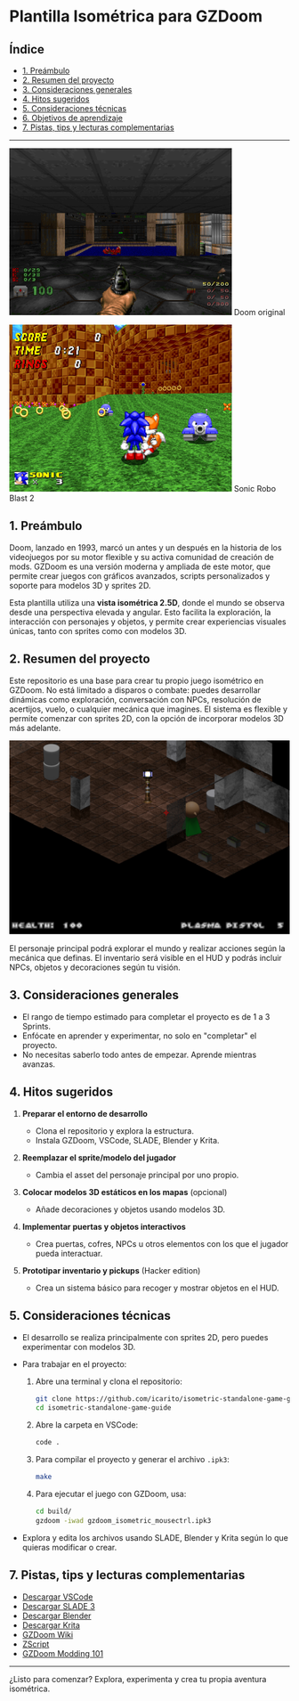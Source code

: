 # Plantilla Isométrica para GZDoom

## Índice

* [1. Preámbulo](#1-preámbulo)
* [2. Resumen del proyecto](#2-resumen-del-proyecto)
* [3. Consideraciones generales](#3-consideraciones-generales)
* [4. Hitos sugeridos](#4-hitos-sugeridos)
* [5. Consideraciones técnicas](#5-consideraciones-técnicas)
* [6. Objetivos de aprendizaje](#6-objetivos-de-aprendizaje)
* [7. Pistas, tips y lecturas complementarias](#7-pistas-tips-y-lecturas-complementarias)

***

![](./docs/gzdoomgameplay.png)
Doom original

![](./docs/sonic_robo_blast.png)
Sonic Robo Blast 2

## 1. Preámbulo

Doom, lanzado en 1993, marcó un antes y un después en la historia de los videojuegos por su motor flexible y su activa comunidad de creación de mods. GZDoom es una versión moderna y ampliada de este motor, que permite crear juegos con gráficos avanzados, scripts personalizados y soporte para modelos 3D y sprites 2D.

Esta plantilla utiliza una **vista isométrica 2.5D**, donde el mundo se observa desde una perspectiva elevada y angular. Esto facilita la exploración, la interacción con personajes y objetos, y permite crear experiencias visuales únicas, tanto con sprites como con modelos 3D.

## 2. Resumen del proyecto

Este repositorio es una base para crear tu propio juego isométrico en GZDoom. No está limitado a disparos o combate: puedes desarrollar dinámicas como exploración, conversación con NPCs, resolución de acertijos, vuelo, o cualquier mecánica que imagines. El sistema es flexible y permite comenzar con sprites 2D, con la opción de incorporar modelos 3D más adelante.

![](./docs/screenshot1.png)

El personaje principal podrá explorar el mundo y realizar acciones según la mecánica que definas. El inventario será visible en el HUD y podrás incluir NPCs, objetos y decoraciones según tu visión.

## 3. Consideraciones generales

* El rango de tiempo estimado para completar el proyecto es de 1 a 3 Sprints.
* Enfócate en aprender y experimentar, no solo en "completar" el proyecto.
* No necesitas saberlo todo antes de empezar. Aprende mientras avanzas.

## 4. Hitos sugeridos

1. **Preparar el entorno de desarrollo**
   - Clona el repositorio y explora la estructura.
   - Instala GZDoom, VSCode, SLADE, Blender y Krita.

2. **Reemplazar el sprite/modelo del jugador**
   - Cambia el asset del personaje principal por uno propio.

3. **Colocar modelos 3D estáticos en los mapas** (opcional)
   - Añade decoraciones y objetos usando modelos 3D.

4. **Implementar puertas y objetos interactivos**
   - Crea puertas, cofres, NPCs u otros elementos con los que el jugador pueda interactuar.

5. **Prototipar inventario y pickups** (Hacker edition)
   - Crea un sistema básico para recoger y mostrar objetos en el HUD.

## 5. Consideraciones técnicas

- El desarrollo se realiza principalmente con sprites 2D, pero puedes experimentar con modelos 3D.
- Para trabajar en el proyecto:
  1. Abre una terminal y clona el repositorio:
     ```sh
     git clone https://github.com/icarito/isometric-standalone-game-guide.git
     cd isometric-standalone-game-guide
     ```
  2. Abre la carpeta en VSCode:
     ```sh
     code .
     ```
  3. Para compilar el proyecto y generar el archivo `.ipk3`:
     ```sh
     make
     ```
  4. Para ejecutar el juego con GZDoom, usa:
     ```sh
     cd build/
     gzdoom -iwad gzdoom_isometric_mousectrl.ipk3
     ```

- Explora y edita los archivos usando SLADE, Blender y Krita según lo que quieras modificar o crear.

## 7. Pistas, tips y lecturas complementarias

- [Descargar VSCode](https://code.visualstudio.com/)
- [Descargar SLADE 3](https://slade.mancubus.net/)
- [Descargar Blender](https://www.blender.org/download/)
- [Descargar Krita](https://krita.org/es/download/)
- [GZDoom Wiki](https://zdoom.org/wiki/Main_Page)
- [ZScript](https://zdoom.org/wiki/ZScript)
- [GZDoom Modding 101](https://dileepvr.github.io/gzdoom_modding_101/)

***

¿Listo para comenzar? Explora, experimenta y crea tu propia aventura isométrica.
